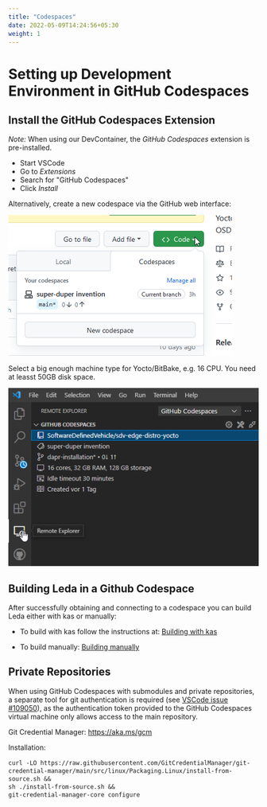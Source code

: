 ```yaml
---
title: "Codespaces"
date: 2022-05-09T14:24:56+05:30
weight: 1
---
```


# Setting up Development Environment in GitHub Codespaces

## Install the GitHub Codespaces Extension

*Note:* When using our DevContainer, the *GitHub Codespaces* extension is pre-installed.

- Start VSCode
- Go to *Extensions*
- Search for "GitHub Codespaces"
- Click *Install*

Alternatively, create a new codespace via the GitHub web interface:

![](github-code-new-codespace.png)

Select a big enough machine type for Yocto/BitBake, e.g. 16 CPU. You need at leasst 50GB disk space.

![](github-codespaces-remote-explorer.png)

## Building Leda in a Github Codespace

After successfully obtaining and connecting to a codespace you can build Leda either with kas or manually:

- To build with kas follow the instructions at: [Building with kas](/leda/docs/build/devenv/build-kas-manually/#building-with-kas)

- To build manually: [Building manually](/leda/docs/build/devenv/build-kas-manually/#building-manually)


## Private Repositories

When using GitHub Codespaces with submodules and private repositories,
a separate tool for git authentication is required (see [VSCode issue #109050](https://github.com/microsoft/vscode/issues/109050)), as the authentication token provided to the GitHub Codespaces virtual machine only allows access to the main repository.

Git Credential Manager:
https://aka.ms/gcm

Installation:
```
curl -LO https://raw.githubusercontent.com/GitCredentialManager/git-credential-manager/main/src/linux/Packaging.Linux/install-from-source.sh &&
sh ./install-from-source.sh &&
git-credential-manager-core configure
```
